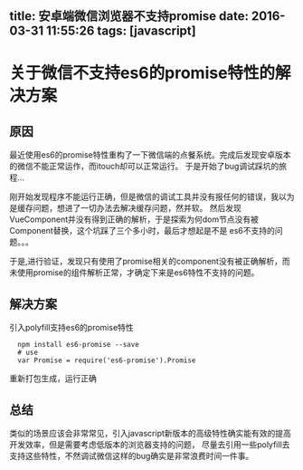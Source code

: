 title: 安卓端微信浏览器不支持promise
date: 2016-03-31 11:55:26
tags: [javascript]
---

# 关于微信不支持es6的promise特性的解决方案

## 原因

  最近使用es6的promise特性重构了一下微信端的点餐系统。完成后发现安卓版本的微信不能正常运作，而itouch却可以正常运行。
  于是开始了bug调试踩坑的旅程...
    
  刚开始发现程序不能运行正确，但是微信的调试工具并没有报任何的错误，我以为是缓存问题，想进了一切办法去解决缓存问题，然并软。
  然后发现VueComponent并没有得到正确的解析，于是探索为何dom节点没有被Component替换，这个坑踩了三个多小时，最后才想起是不是
  es6不支持的问题。。。

  于是,进行验证，发现只有使用了promise相关的component没有被正确解析，而未使用promise的组件解析正常，才确定下来是es6特性不支持的问题。


## 解决方案

  引入polyfill支持es6的promise特性

  ```
    npm install es6-promise --save
    # use
    var Promise = require('es6-promise').Promise

  ```
  重新打包生成，运行正确

## 总结

  类似的场景应该会非常常见，引入javascript新版本的高级特性确实能有效的提高开发效率，但是需要考虑低版本的浏览器支持的问题，
  尽量去引用一些polyfill去支持这些特性，不然调试微信这样的bug确实是非常浪费时间一件事。


  
